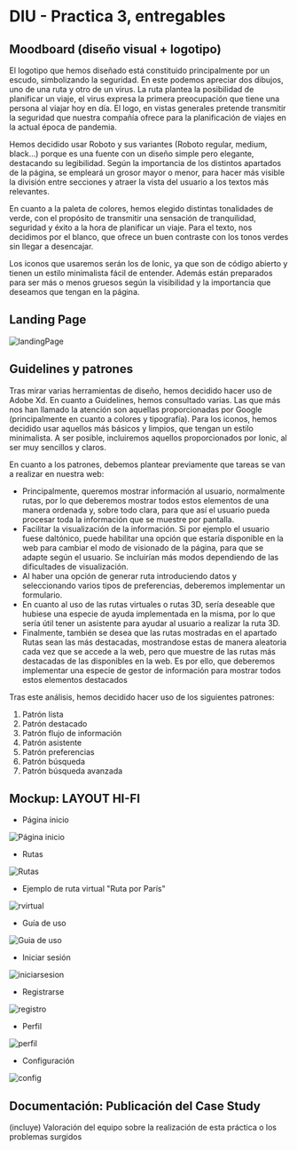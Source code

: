 # DIU - Practica 3, entregables

## Moodboard (diseño visual + logotipo)   
El logotipo que hemos diseñado está constituido principalmente por un escudo, simbolizando la seguridad. En este podemos apreciar dos dibujos, uno de una ruta y otro de un virus. La ruta plantea la posibilidad de planificar un viaje, el virus expresa la primera preocupación que tiene una persona al viajar hoy en día. El logo, en vistas generales pretende transmitir la seguridad que nuestra compañía ofrece para la planificación de viajes en la actual época de pandemia.

Hemos decidido usar Roboto y sus variantes (Roboto regular, medium, black...) porque es una fuente con un diseño simple pero elegante, destacando su legibilidad. Según la importancia de los distintos apartados de la página, se empleará un grosor mayor o menor, para hacer más visible la división entre secciones y atraer la vista del usuario a los textos más relevantes.

En cuanto a la paleta de colores, hemos elegido distintas tonalidades de verde, con el propósito de transmitir una sensación de tranquilidad, seguridad y éxito a la hora de planificar un viaje. Para el texto, nos decidimos por el blanco, que ofrece un buen contraste con los tonos verdes sin llegar a desencajar.

Los iconos que usaremos serán los de Ionic, ya que son de código abierto y tienen un estilo minimalista fácil de entender. Además están preparados para ser más o menos gruesos según la visibilidad y la importancia que deseamos que tengan en la página.

## Landing Page

![landingPage](landing-page.png)


## Guidelines y patrones

Tras mirar varias herramientas de diseño, hemos decidido hacer uso de Adobe Xd. En cuanto a Guidelines, hemos consultado varias. Las que más nos han llamado la atención son aquellas proporcionadas por Google (principalmente en cuanto a colores y tipografía). Para los iconos, hemos decidido usar aquellos más básicos y limpios, que tengan un estilo minimalista. A ser posible, incluiremos aquellos proporcionados por Ionic, al ser muy sencillos y claros.

En cuanto a los patrones, debemos plantear previamente que tareas se van a realizar en nuestra web:
* Principalmente, queremos mostrar información al usuario, normalmente rutas, por lo que deberemos mostrar todos estos elementos de una manera ordenada y, sobre todo clara, para que así el usuario pueda procesar toda la información que se muestre por pantalla.
* Facilitar la visualización de la información. Si por ejemplo el usuario fuese daltónico, puede habilitar una opción que estaría disponible en la web para cambiar el modo de visionado de la página, para que se adapte según el usuario. Se incluirían más modos dependiendo de las dificultades de visualización.
* Al haber una opción de generar ruta introduciendo datos y seleccionando varios tipos de preferencias, deberemos implementar un formulario.
* En cuanto al uso de las rutas virtuales o rutas 3D, sería deseable que hubiese una especie de ayuda implementada en la misma, por lo que sería útil tener un asistente para ayudar al usuario a realizar la ruta 3D.
* Finalmente, también se desea que las rutas mostradas en el apartado Rutas sean las más destacadas, mostrandose estas de manera aleatoria cada vez que se accede a la web, pero que muestre de las rutas más destacadas de las disponibles en la web. Es por ello, que deberemos implementar una especie de gestor de información para mostrar todos estos elementos destacados

Tras este análisis, hemos decidido hacer uso de los siguientes patrones:
1. Patrón lista
2. Patrón destacado
3. Patrón flujo de información
4. Patrón asistente
5. Patrón preferencias
6. Patrón búsqueda
7. Patrón búsqueda avanzada

## Mockup: LAYOUT HI-FI

* Página inicio

![Página inicio](pagInicio.png)

* Rutas

![Rutas](Rutas.png)

* Ejemplo de ruta virtual "Ruta por París"

![rvirtual](rutavirtual.png)

* Guía de uso

![Guia de uso](GuiaDeUso.png)

* Iniciar sesión

![iniciarsesion](iniciar_sesion.png)

* Registrarse

![registro](registrarse.png)

* Perfil

![perfil](perfil.png)

* Configuración

![config](configuracion.png)



## Documentación: Publicación del Case Study


(incluye) Valoración del equipo sobre la realización de esta práctica o los problemas surgidos
 
